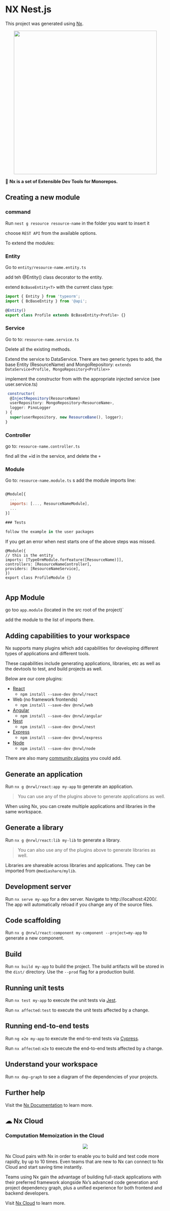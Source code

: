 # NX Nest.js

This project was generated using [Nx](https://nx.dev).

<p align="center"><img src="https://raw.githubusercontent.com/nrwl/nx/master/images/nx-logo.png" width="450"></p>

🔎 **Nx is a set of Extensible Dev Tools for Monorepos.**

## Creating a new module

### command

Run `nest g resource resource-name` in the folder you want to insert it

choose `REST API` from the available options.

To extend the modules:

### Entity

Go to `entity/resource-name.entity.ts`

add teh @Entity() class decorator to the entity.

extend `BcBaseEntity<T>` with the current class type:

```js
import { Entity } from 'typeorm';
import { BcBaseEntity } from '@api';

@Entity()
export class Profile extends BcBaseEntity<Profile> {}
```

### Service

Go to to: `resource-name.service.ts`

Delete all the existing methods.

Extend the service to DataService. There are two generic types to add, the base Entity (ResourceName) and MongoRepository<UserName>:
`extends DataService<Profile, MongoRepository<Profile>>`

implement the constructor from with the appropriate injected service (see user.service.ts)

```js
 constructor(
  @InjectRepository(ResourceName)
  userRepository: MongoRepository<ResourceName>,
  logger: PinoLogger
) {
  super(userRepository, new ResourceBane(), logger);
}
```

### Controller

go to: `resource-name.controller.ts`

find all the +id in the service, and delete the `+`

### Module

Go to: `resource-name.module.ts`
s
add the module imports line:

```js

@Module[{
  ...
  imports: [..., ResourceNameModule],
  ...
}]

### Tests

follow the example in the user packages
```

If you get an error when nest starts one of the above steps was missed.

```
@Module({
// this is the entity
imports: [TypeOrmModule.forFeature([ResourceName)]],
controllers: [ResourceNameController],
providers: [ResourceNameService],
})
export class ProfileModule {}


```

## App Module

go too `app.module` (located in the src root of the project)`

add the module to the list of imports there.

## Adding capabilities to your workspace

Nx supports many plugins which add capabilities for developing different types of applications and different tools.

These capabilities include generating applications, libraries, etc as well as the devtools to test, and build projects as well.

Below are our core plugins:

- [React](https://reactjs.org)
    - `npm install --save-dev @nrwl/react`
- Web (no framework frontends)
    - `npm install --save-dev @nrwl/web`
- [Angular](https://angular.io)
    - `npm install --save-dev @nrwl/angular`
- [Nest](https://nestjs.com)
    - `npm install --save-dev @nrwl/nest`
- [Express](https://expressjs.com)
    - `npm install --save-dev @nrwl/express`
- [Node](https://nodejs.org)
    - `npm install --save-dev @nrwl/node`

There are also many [community plugins](https://nx.dev/nx-community) you could add.

## Generate an application

Run `nx g @nrwl/react:app my-app` to generate an application.

> You can use any of the plugins above to generate applications as well.

When using Nx, you can create multiple applications and libraries in the same workspace.

## Generate a library

Run `nx g @nrwl/react:lib my-lib` to generate a library.

> You can also use any of the plugins above to generate libraries as well.

Libraries are shareable across libraries and applications. They can be imported from `@mediashare/mylib`.

## Development server

Run `nx serve my-app` for a dev server. Navigate to http://localhost:4200/. The app will automatically reload if you change any of the source files.

## Code scaffolding

Run `nx g @nrwl/react:component my-component --project=my-app` to generate a new component.

## Build

Run `nx build my-app` to build the project. The build artifacts will be stored in the `dist/` directory. Use the `--prod` flag for a production build.

## Running unit tests

Run `nx test my-app` to execute the unit tests via [Jest](https://jestjs.io).

Run `nx affected:test` to execute the unit tests affected by a change.

## Running end-to-end tests

Run `ng e2e my-app` to execute the end-to-end tests via [Cypress](https://www.cypress.io).

Run `nx affected:e2e` to execute the end-to-end tests affected by a change.

## Understand your workspace

Run `nx dep-graph` to see a diagram of the dependencies of your projects.

## Further help

Visit the [Nx Documentation](https://nx.dev) to learn more.

## ☁ Nx Cloud

### Computation Memoization in the Cloud

<p align="center"><img src="https://raw.githubusercontent.com/nrwl/nx/master/images/nx-cloud-card.png"></p>

Nx Cloud pairs with Nx in order to enable you to build and test code more rapidly, by up to 10 times. Even teams that are new to Nx can connect to Nx Cloud and start saving time instantly.

Teams using Nx gain the advantage of building full-stack applications with their preferred framework alongside Nx’s advanced code generation and project dependency graph, plus a unified experience for both frontend and backend developers.

Visit [Nx Cloud](https://nx.app/) to learn more.
